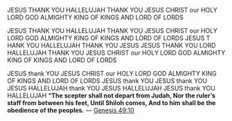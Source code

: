JESUS THANK YOU HALLELUJAH THANK YOU JESUS CHRIST our HOLY LORD GOD ALMIGHTY KING OF KINGS AND LORD OF LORDS

JESUS THANK YOU HALLELUJAH THANK YOU JESUS CHRIST our HOLY LORD GOD ALMIGHTY KING OF KINGS AND LORD OF LORDS
JESUS T HANK YOU HALLELUJAH THANK YOU JESUS JESUS THANK YOU LORD HALLELUJAH THANK YOU JESUS CHRIST our HOLY LORD GOD ALMIGHTY KING OF KINGS AND LORD OF LORDS

JESUS thank YOU JESUS CHRIST our HOLY LORD GOD ALMIGHTY KING OF KINGS AND LORD OF LORDS JESUS thank YOU JESUS thank YOU JESUS HALLELUJAH thank YOU JESUS HALLELUJAH JESUS thank YOU HALLELUJAH
**“The scepter shall not depart from Judah,
Nor the ruler’s staff from between his feet,
Until Shiloh comes,
And to him shall be the obedience of the peoples.**
— [Genesis 49:10](https://www.bible.com/bible/1588/GEN.49.10)

